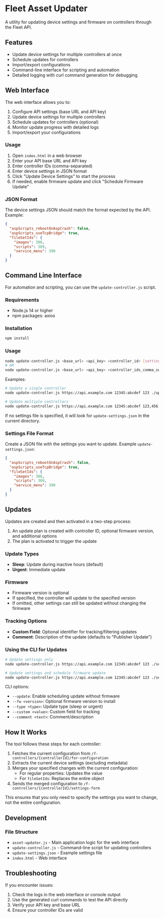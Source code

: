 # Fleet Asset Updater

A utility for updating device settings and firmware on controllers through the Fleet API.

## Features

- Update device settings for multiple controllers at once
- Schedule updates for controllers
- Import/export configurations
- Command-line interface for scripting and automation
- Detailed logging with curl command generation for debugging

## Web Interface

The web interface allows you to:

1. Configure API settings (base URL and API key)
2. Update device settings for multiple controllers
3. Schedule updates for controllers (optional)
4. Monitor update progress with detailed logs
5. Import/export your configurations

### Usage

1. Open `index.html` in a web browser
2. Enter your API base URL and API key
3. Enter controller IDs (comma-separated)
4. Enter device settings in JSON format
5. Click "Update Device Settings" to start the process
6. If needed, enable firmware update and click "Schedule Firmware Update"

### JSON Format

The device settings JSON should match the format expected by the API. Example:

```json
{
  "aspScripts_rebootOnAspCrash": false,
  "aspScripts_useTcpBridge": true,
  "fileSetIds": {
    "images": 388,
    "scripts": 389,
    "service_menu": 390
  }
}
```

## Command Line Interface

For automation and scripting, you can use the `update-controller.js` script.

### Requirements

- Node.js 14 or higher
- npm packages: axios

### Installation

```bash
npm install
```

### Usage

```bash
node update-controller.js <base_url> <api_key> <controller_id> [settings_file]
# OR
node update-controller.js <base_url> <api_key> <controller_ids_comma_separated> [settings_file]
```

Examples:

```bash
# Update a single controller
node update-controller.js https://api.example.com 12345:abcdef 123 ./update-settings.json

# Update multiple controllers
node update-controller.js https://api.example.com 12345:abcdef 123,456,789 ./update-settings.json
```

If no settings file is specified, it will look for `update-settings.json` in the current directory.

### Settings File Format

Create a JSON file with the settings you want to update. Example `update-settings.json`:

```json
{
  "aspScripts_rebootOnAspCrash": false,
  "aspScripts_useTcpBridge": true,
  "fileSetIds": {
    "images": 388,
    "scripts": 389,
    "service_menu": 390
  }
}
```

## Updates

Updates are created and then activated in a two-step process:

1. An update plan is created with controller ID, optional firmware version, and additional options
2. The plan is activated to trigger the update

### Update Types

- **Sleep**: Update during inactive hours (default)
- **Urgent**: Immediate update

### Firmware

- Firmware version is optional
- If specified, the controller will update to the specified version
- If omitted, other settings can still be updated without changing the firmware

### Tracking Options

- **Custom Field**: Optional identifier for tracking/filtering updates
- **Comment**: Description of the update (defaults to "Publisher Update")

### Using the CLI for Updates

```bash
# Update settings only
node update-controller.js https://api.example.com 12345:abcdef 123 ./settings.json --update

# Update settings and schedule firmware update 
node update-controller.js https://api.example.com 12345:abcdef 123 ./settings.json --fw 1.2.3+0 --type sleep --custom tracking123 --comment "Test update"
```

CLI options:

- `--update`: Enable scheduling update without firmware
- `--fw <version>`: Optional firmware version to install
- `--type <type>`: Update type (sleep or urgent)
- `--custom <value>`: Custom field for tracking
- `--comment <text>`: Comment/description

## How It Works

The tool follows these steps for each controller:

1. Fetches the current configuration from `/f-controllers/{controllerId}/for-configuration`
2. Extracts the current device settings (excluding metadata)
3. Merges your specified changes with the current configuration:
   - For regular properties: Updates the value
   - For `fileSetIds`: Replaces the entire object
4. Sends the merged configuration to `/f-controllers/{controllerId}/settings-form`

This ensures that you only need to specify the settings you want to change, not the entire configuration.

## Development

### File Structure

- `asset-updater.js` - Main application logic for the web interface
- `update-controller.js` - Command-line script for updating controllers
- `update-settings.json` - Example settings file
- `index.html` - Web interface

## Troubleshooting

If you encounter issues:

1. Check the logs in the web interface or console output
2. Use the generated curl commands to test the API directly
3. Verify your API key and base URL
4. Ensure your controller IDs are valid 